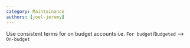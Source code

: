 ```yaml
---
category: Maintainance
authors: [joel-jeremy]
---
```


Use consistent terms for on budget accounts i.e. `For budget`/`Budgeted` --> `On-budget`
